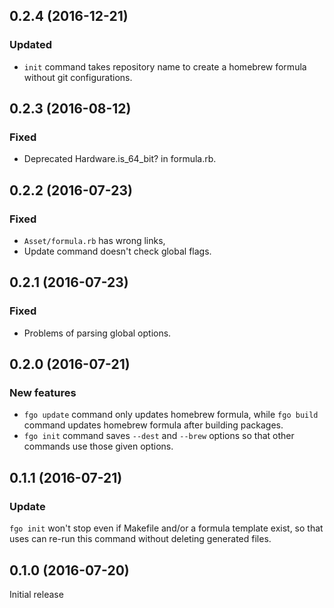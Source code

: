 ## 0.2.4 (2016-12-21)
### Updated
- `init` command takes repository name to create a homebrew formula without git configurations.


## 0.2.3 (2016-08-12)
### Fixed
- Deprecated Hardware.is_64_bit? in formula.rb.


## 0.2.2 (2016-07-23)
### Fixed
- `Asset/formula.rb` has wrong links,
- Update command doesn't check global flags.


## 0.2.1 (2016-07-23)
### Fixed
- Problems of parsing global options.


## 0.2.0 (2016-07-21)
### New features
- `fgo update` command only updates homebrew formula,
  while `fgo build` command updates homebrew formula after building packages.
- `fgo init` command saves `--dest` and `--brew` options
  so that other commands use those given options.


## 0.1.1 (2016-07-21)
### Update
`fgo init` won't stop even if Makefile and/or a formula template exist,
so that uses can re-run this command without deleting generated files.


## 0.1.0 (2016-07-20)
Initial release
